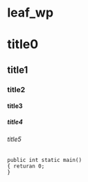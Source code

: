 # leaf_wp

# title0
## title1
### title2
#### title3
##### title4
###### title5


```
public int static main()
{ returan 0;
}
```


